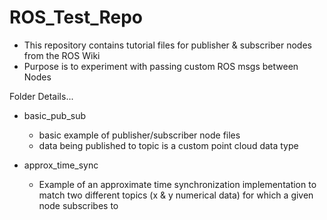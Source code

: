 # ROS_Test_Repo

- This repository contains tutorial files for publisher & subscriber nodes from the ROS Wiki
- Purpose is to experiment with passing custom ROS msgs between Nodes


Folder Details...

- basic_pub_sub
	- basic example of publisher/subscriber node files
	- data being published to topic is a custom point cloud data type

- approx_time_sync
	- Example of an approximate time synchronization implementation to match two different topics (x & y numerical data) for which a given node subscribes to

